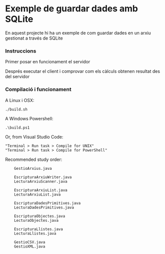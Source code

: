 # Exemple de guardar dades amb SQLite #

En aquest projecte hi ha un exemple de com guardar dades en un arxiu gestionat a través de SQLite

### Instruccions ###

Primer posar en funcionament el servidor

Després executar el client i comprovar com els càlculs obtenen resultat des del servidor

### Compilació i funcionament ###

A Linux i OSX:

```
./build.sh
```

A Windows Powershell:

```
.\build.ps1
```

Or, from Visual Studio Code:

```
"Terminal > Run task > Compile for UNIX"
"Terminal > Run task > Compile for PowerShell"
```

Recommended study order:

```
    GestioArxius.java

    EscripturaArxiuWriter.java
    LecturaArxiuScanner.java

    EscripturaArxiuList.java
    LecturaArxiuList.java

    EscripturaDadesPrimitives.java
    LecturaDadesPrimitives.java

    EscripturaObjectes.java
    LecturaObjectes.java

    EscripturaLlistes.java
    LecturaLlistes.java

    GestioCSV.java
    GestioXML.java
```